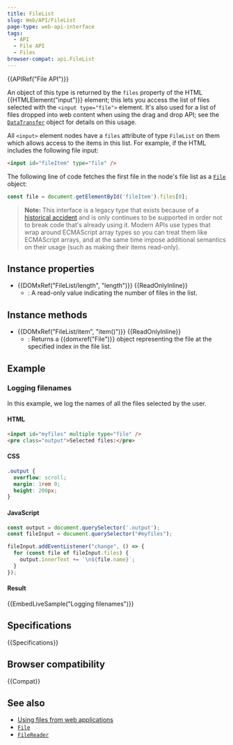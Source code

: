 ```yaml
---
title: FileList
slug: Web/API/FileList
page-type: web-api-interface
tags:
  - API
  - File API
  - Files
browser-compat: api.FileList
---
```


{{APIRef("File API")}}

An object of this type is returned by the `files` property of the HTML {{HTMLElement("input")}} element; this lets you access the list of files selected with the `<input type="file">` element. It's also used for a list of files dropped into web content when using the drag and drop API; see the [`DataTransfer`](/en-US/docs/Web/API/DataTransfer) object for details on this usage.

All `<input>` element nodes have a `files` attribute of type `FileList` on them which allows access to the items in this list. For example, if the HTML includes the following file input:

```html
<input id="fileItem" type="file" />
```

The following line of code fetches the first file in the node's file list as a [`File`](/en-US/docs/Web/API/File) object:

```js
const file = document.getElementById('fileItem').files[0];
```

> **Note:** This interface is a legacy type that exists because of a [historical accident](https://stackoverflow.com/questions/74630989/why-use-domstringlist-rather-than-an-array/74641156#74641156) and is only continues to be supported in order not to break code that's already using it. Modern APIs use types that wrap around ECMAScript array types so you can treat them like ECMAScript arrays, and at the same time impose additional semantics on their usage (such as making their items read-only).

## Instance properties

- {{DOMxRef("FileList/length", "length")}} {{ReadOnlyInline}}
  - : A read-only value indicating the number of files in the list.

## Instance methods

- {{DOMxRef("FileList/item", "item()")}} {{ReadOnlyInline}}
  - : Returns a {{domxref("File")}} object representing the file at the specified index in the file list.

## Example

### Logging filenames

In this example, we log the names of all the files selected by the user.

#### HTML

```html
<input id="myfiles" multiple type="file" />
<pre class="output">Selected files:</pre>
```

#### CSS

```css
.output {
  overflow: scroll;
  margin: 1rem 0;
  height: 200px;
}
```

#### JavaScript

```js
const output = document.querySelector('.output');
const fileInput = document.querySelector("#myfiles");

fileInput.addEventListener("change", () => {
  for (const file of fileInput.files) {
    output.innerText += `\n${file.name}`;
  }
});
```

#### Result

{{EmbedLiveSample("Logging filenames")}}

## Specifications

{{Specifications}}

## Browser compatibility

{{Compat}}

## See also

- [Using files from web applications](/en-US/docs/Web/API/File_API/Using_files_from_web_applications)
- [`File`](/en-US/docs/Web/API/File)
- [`FileReader`](/en-US/docs/Web/API/FileReader)
